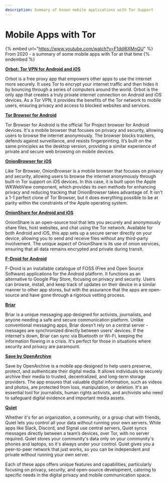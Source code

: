```yaml
---
description: Summary of known mobile applications with Tor Support
---
```


# Mobile Apps with Tor

{% embed url="https://www.youtube.com/watch?v=F1ddl6XMnQU" %}
From 2020 - a summary of some mobile apps with Tor at that time
{% endembed %}

[**Orbot: Tor VPN for Android and iOS**](https://orbot.app)

Orbot is a free proxy app that empowers other apps to use the internet more securely. It uses Tor to encrypt your internet traffic and then hides it by bouncing through a series of computers around the world. Orbot is the only app that creates a truly private internet connection on Android and iOS devices. As a Tor VPN, it provides the benefits of the Tor network to mobile users, ensuring privacy and access to blocked websites and services.

[**Tor Browser for Android**](https://torproject.org)

Tor Browser for Android is the official Tor Project browser for Android devices. It's a mobile browser that focuses on privacy and security, allowing users to browse the internet anonymously. The browser blocks trackers, defends against surveillance, and resists fingerprinting. It’s built on the same principles as the desktop version, providing a similar experience of private and secure web browsing on mobile devices.

[**OnionBrowser for iOS**](https://onionbrowser.com)

Like Tor Browser, OnionBrowser is a mobile browser that focuses on privacy and security, allowing users to browse the internet anonymously through built-in Tor support on iOS devices. In this case, it is built upon the Apple WKWebView component, which provides its own methods for enhancing privacy and reducing tracking that OnionBrowser takes advantage of. It isn't a 1-1 perfect clone of Tor Browser, but it does everything possible to be at parity within the constraints of the Apple operating system.

[**OnionShare for Android and iOS**](https://onionshare.org/mobile)

OnionShare is an open-source tool that lets you securely and anonymously share files, host websites, and chat using the Tor network. Available for both Android and iOS, this app sets up a secure server directly on your device, allowing you to send and receive files without any third-party involvement. The unique aspect of OnionShare is its use of onion services, ensuring that all data remains encrypted and private during transit.

[**F-Droid for Android**](https://f-droid.org)

F-Droid is an installable catalogue of FOSS (Free and Open Source Software) applications for the Android platform. It functions as an alternative to Google Play Store, focusing on privacy and security. Users can browse, install, and keep track of updates on their device in a similar manner to other app stores, but with the assurance that the apps are open-source and have gone through a rigorous vetting process.

[**Briar**](https://briarproject.org/)

Briar is a unique messaging app designed for activists, journalists, and anyone needing a safe and secure communication platform. Unlike conventional messaging apps, Briar doesn’t rely on a central server - messages are synchronized directly between users' devices. If the internet's down, Briar can sync via Bluetooth or Wi-Fi, keeping the information flowing in a crisis. It's perfect for those in situations where security and privacy are paramount.

[**Save by OpenArchive**](https://open-archive.org/save)

Save by OpenArchive is a mobile app designed to help users preserve, protect, and authenticate their digital media. It allows individuals to securely archive their media to trusted, decentralized, and long-term storage providers. The app ensures that valuable digital information, such as videos and photos, are protected from loss, manipulation, or deletion. It's an essential tool for journalists, human rights activists, and archivists who need to safeguard digital evidence and important media assets.

[**Quiet**](https://tryquiet.org)

Whether it's for an organization, a community, or a group chat with friends, Quiet lets you control all your data without running your own servers. While apps like Slack, Discord, and Signal use central servers, Quiet syncs messages directly between a team’s devices, over Tor, with no server required. Quiet stores your community's data only on your community's phones and laptops, so it's always under your control. Quiet gives you a peer-to-peer network that just works, so you can be independent and private without running your own server.

Each of these apps offers unique features and capabilities, particularly focusing on privacy, security, and open-source development, catering to specific needs in the digital privacy and mobile communication space.
